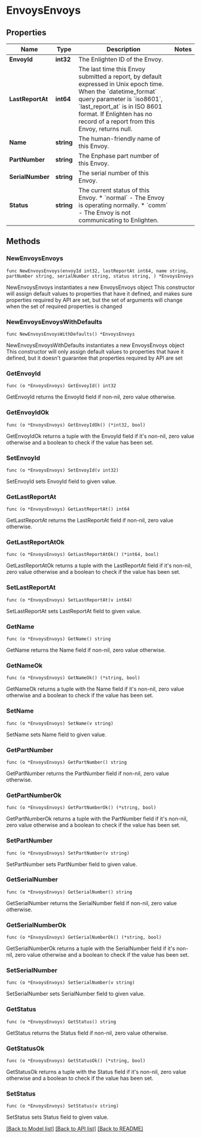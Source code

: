 # EnvoysEnvoys

## Properties

Name | Type | Description | Notes
------------ | ------------- | ------------- | -------------
**EnvoyId** | **int32** | The Enlighten ID of the Envoy. | 
**LastReportAt** | **int64** | The last time this Envoy submitted a report, by default expressed in Unix epoch time. When the &#x60;datetime_format&#x60; query parameter is &#x60;iso8601&#x60;, &#x60;last_report_at&#x60; is in ISO 8601 format. If Enlighten has no record of a report from this Envoy, returns null. | 
**Name** | **string** | The human-friendly name of this Envoy. | 
**PartNumber** | **string** | The Enphase part number of this Envoy. | 
**SerialNumber** | **string** | The serial number of this Envoy. | 
**Status** | **string** | The current status of this Envoy. * &#x60;normal&#x60; - The Envoy is operating normally. * &#x60;comm&#x60; - The Envoy is not communicating to Enlighten. | 

## Methods

### NewEnvoysEnvoys

`func NewEnvoysEnvoys(envoyId int32, lastReportAt int64, name string, partNumber string, serialNumber string, status string, ) *EnvoysEnvoys`

NewEnvoysEnvoys instantiates a new EnvoysEnvoys object
This constructor will assign default values to properties that have it defined,
and makes sure properties required by API are set, but the set of arguments
will change when the set of required properties is changed

### NewEnvoysEnvoysWithDefaults

`func NewEnvoysEnvoysWithDefaults() *EnvoysEnvoys`

NewEnvoysEnvoysWithDefaults instantiates a new EnvoysEnvoys object
This constructor will only assign default values to properties that have it defined,
but it doesn't guarantee that properties required by API are set

### GetEnvoyId

`func (o *EnvoysEnvoys) GetEnvoyId() int32`

GetEnvoyId returns the EnvoyId field if non-nil, zero value otherwise.

### GetEnvoyIdOk

`func (o *EnvoysEnvoys) GetEnvoyIdOk() (*int32, bool)`

GetEnvoyIdOk returns a tuple with the EnvoyId field if it's non-nil, zero value otherwise
and a boolean to check if the value has been set.

### SetEnvoyId

`func (o *EnvoysEnvoys) SetEnvoyId(v int32)`

SetEnvoyId sets EnvoyId field to given value.


### GetLastReportAt

`func (o *EnvoysEnvoys) GetLastReportAt() int64`

GetLastReportAt returns the LastReportAt field if non-nil, zero value otherwise.

### GetLastReportAtOk

`func (o *EnvoysEnvoys) GetLastReportAtOk() (*int64, bool)`

GetLastReportAtOk returns a tuple with the LastReportAt field if it's non-nil, zero value otherwise
and a boolean to check if the value has been set.

### SetLastReportAt

`func (o *EnvoysEnvoys) SetLastReportAt(v int64)`

SetLastReportAt sets LastReportAt field to given value.


### GetName

`func (o *EnvoysEnvoys) GetName() string`

GetName returns the Name field if non-nil, zero value otherwise.

### GetNameOk

`func (o *EnvoysEnvoys) GetNameOk() (*string, bool)`

GetNameOk returns a tuple with the Name field if it's non-nil, zero value otherwise
and a boolean to check if the value has been set.

### SetName

`func (o *EnvoysEnvoys) SetName(v string)`

SetName sets Name field to given value.


### GetPartNumber

`func (o *EnvoysEnvoys) GetPartNumber() string`

GetPartNumber returns the PartNumber field if non-nil, zero value otherwise.

### GetPartNumberOk

`func (o *EnvoysEnvoys) GetPartNumberOk() (*string, bool)`

GetPartNumberOk returns a tuple with the PartNumber field if it's non-nil, zero value otherwise
and a boolean to check if the value has been set.

### SetPartNumber

`func (o *EnvoysEnvoys) SetPartNumber(v string)`

SetPartNumber sets PartNumber field to given value.


### GetSerialNumber

`func (o *EnvoysEnvoys) GetSerialNumber() string`

GetSerialNumber returns the SerialNumber field if non-nil, zero value otherwise.

### GetSerialNumberOk

`func (o *EnvoysEnvoys) GetSerialNumberOk() (*string, bool)`

GetSerialNumberOk returns a tuple with the SerialNumber field if it's non-nil, zero value otherwise
and a boolean to check if the value has been set.

### SetSerialNumber

`func (o *EnvoysEnvoys) SetSerialNumber(v string)`

SetSerialNumber sets SerialNumber field to given value.


### GetStatus

`func (o *EnvoysEnvoys) GetStatus() string`

GetStatus returns the Status field if non-nil, zero value otherwise.

### GetStatusOk

`func (o *EnvoysEnvoys) GetStatusOk() (*string, bool)`

GetStatusOk returns a tuple with the Status field if it's non-nil, zero value otherwise
and a boolean to check if the value has been set.

### SetStatus

`func (o *EnvoysEnvoys) SetStatus(v string)`

SetStatus sets Status field to given value.



[[Back to Model list]](../README.md#documentation-for-models) [[Back to API list]](../README.md#documentation-for-api-endpoints) [[Back to README]](../README.md)


